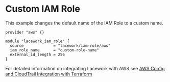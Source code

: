 # Custom IAM Role
This example changes the default name of the IAM Role to a custom name.

```
provider "aws" {}

module "lacework_iam_role" {
  source             = "lacework/iam-role/aws"
  iam_role_name      = "custom-role-name"
  external_id_length = 256
}
```

For detailed information on integrating Lacework with AWS see [AWS Config and CloudTrail Integration with Terraform](https://support.lacework.com/hc/en-us/articles/360057092034-AWS-Config-and-CloudTrail-Integration-with-Terraform)